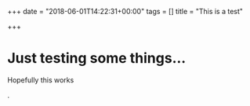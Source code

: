 +++
date = "2018-06-01T14:22:31+00:00"
tags = []
title = "This is a test"

+++
# Just testing some things...

Hopefully this works

.